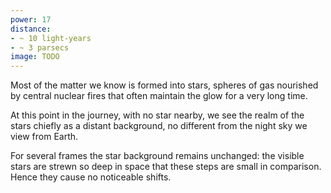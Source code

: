 ```yaml
---
power: 17
distance:
- ~ 10 light-years
- ~ 3 parsecs
image: TODO
---
```

Most of the matter we know is formed into stars, spheres of gas nourished by central nuclear fires that often maintain the glow for a very long time.

At this point in the journey, with no star nearby, we see the realm of the stars chiefly as a distant background, no different from the night sky we view from Earth.

For several frames the star background remains unchanged: the visible stars are strewn so deep in space that these steps are small in comparison. Hence they cause no noticeable shifts.
